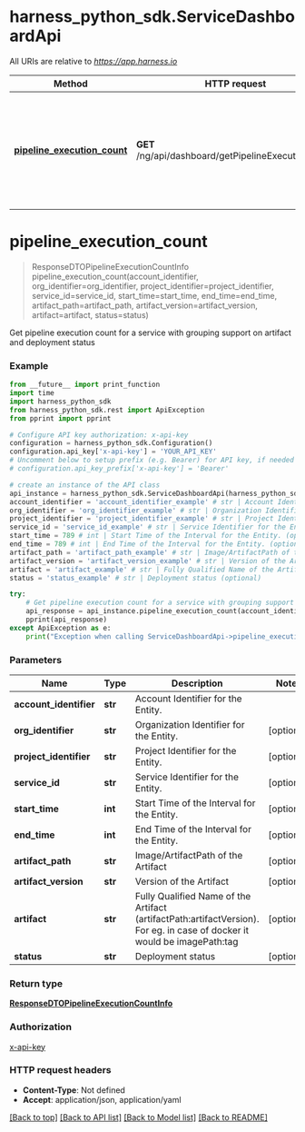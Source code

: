 # harness_python_sdk.ServiceDashboardApi

All URIs are relative to *https://app.harness.io*

Method | HTTP request | Description
------------- | ------------- | -------------
[**pipeline_execution_count**](ServiceDashboardApi.md#pipeline_execution_count) | **GET** /ng/api/dashboard/getPipelineExecutionCount | Get pipeline execution count for a service with grouping support on artifact and deployment status

# **pipeline_execution_count**
> ResponseDTOPipelineExecutionCountInfo pipeline_execution_count(account_identifier, org_identifier=org_identifier, project_identifier=project_identifier, service_id=service_id, start_time=start_time, end_time=end_time, artifact_path=artifact_path, artifact_version=artifact_version, artifact=artifact, status=status)

Get pipeline execution count for a service with grouping support on artifact and deployment status

### Example
```python
from __future__ import print_function
import time
import harness_python_sdk
from harness_python_sdk.rest import ApiException
from pprint import pprint

# Configure API key authorization: x-api-key
configuration = harness_python_sdk.Configuration()
configuration.api_key['x-api-key'] = 'YOUR_API_KEY'
# Uncomment below to setup prefix (e.g. Bearer) for API key, if needed
# configuration.api_key_prefix['x-api-key'] = 'Bearer'

# create an instance of the API class
api_instance = harness_python_sdk.ServiceDashboardApi(harness_python_sdk.ApiClient(configuration))
account_identifier = 'account_identifier_example' # str | Account Identifier for the Entity.
org_identifier = 'org_identifier_example' # str | Organization Identifier for the Entity. (optional)
project_identifier = 'project_identifier_example' # str | Project Identifier for the Entity. (optional)
service_id = 'service_id_example' # str | Service Identifier for the Entity. (optional)
start_time = 789 # int | Start Time of the Interval for the Entity. (optional)
end_time = 789 # int | End Time of the Interval for the Entity. (optional)
artifact_path = 'artifact_path_example' # str | Image/ArtifactPath of the Artifact (optional)
artifact_version = 'artifact_version_example' # str | Version of the Artifact (optional)
artifact = 'artifact_example' # str | Fully Qualified Name of the Artifact (artifactPath:artifactVersion). For eg. in case of docker it would be imagePath:tag (optional)
status = 'status_example' # str | Deployment status (optional)

try:
    # Get pipeline execution count for a service with grouping support on artifact and deployment status
    api_response = api_instance.pipeline_execution_count(account_identifier, org_identifier=org_identifier, project_identifier=project_identifier, service_id=service_id, start_time=start_time, end_time=end_time, artifact_path=artifact_path, artifact_version=artifact_version, artifact=artifact, status=status)
    pprint(api_response)
except ApiException as e:
    print("Exception when calling ServiceDashboardApi->pipeline_execution_count: %s\n" % e)
```

### Parameters

Name | Type | Description  | Notes
------------- | ------------- | ------------- | -------------
 **account_identifier** | **str**| Account Identifier for the Entity. | 
 **org_identifier** | **str**| Organization Identifier for the Entity. | [optional] 
 **project_identifier** | **str**| Project Identifier for the Entity. | [optional] 
 **service_id** | **str**| Service Identifier for the Entity. | [optional] 
 **start_time** | **int**| Start Time of the Interval for the Entity. | [optional] 
 **end_time** | **int**| End Time of the Interval for the Entity. | [optional] 
 **artifact_path** | **str**| Image/ArtifactPath of the Artifact | [optional] 
 **artifact_version** | **str**| Version of the Artifact | [optional] 
 **artifact** | **str**| Fully Qualified Name of the Artifact (artifactPath:artifactVersion). For eg. in case of docker it would be imagePath:tag | [optional] 
 **status** | **str**| Deployment status | [optional] 

### Return type

[**ResponseDTOPipelineExecutionCountInfo**](ResponseDTOPipelineExecutionCountInfo.md)

### Authorization

[x-api-key](../README.md#x-api-key)

### HTTP request headers

 - **Content-Type**: Not defined
 - **Accept**: application/json, application/yaml

[[Back to top]](#) [[Back to API list]](../README.md#documentation-for-api-endpoints) [[Back to Model list]](../README.md#documentation-for-models) [[Back to README]](../README.md)

